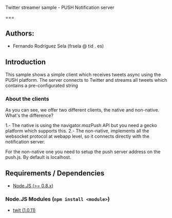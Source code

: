 Twitter streamer sample - PUSH Notification server

===

## Authors:

- Fernando Rodríguez Sela (frsela @ tid . es)

## Introduction

This sample shows a simple client which receives tweets async using the PUSH platform.
The server connects to Twitter and streams all tweets which contains a pre-configurated string

### About the clients

As you can see, we offer two different clients, the native and non-native.
What's the difference?

1.- The native is using the navigator.mozPush API but you need a gecko platform which supports this.
2.- The non-native, implements all the websocket protocol at webapp level, so it connects directly with the notification server.

For the non-native one you need to setup the push server address on the push.js. By default is localhost.

## Requirements / Dependencies
* [Node.JS (>= 0.8.x)](http://nodejs.org/)

### Node.JS Modules (```npm install <module>```)
* [twit (1.0.11)](https://github.com/ttezel/twit)
